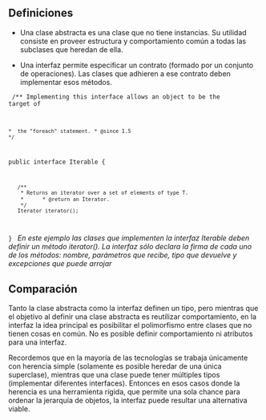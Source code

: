 Definiciones
------------

-   Una clase abstracta es una clase que no tiene instancias. Su utilidad consiste en proveer estructura y comportamiento común a todas las subclases que heredan de ella.

<!-- -->

-   Una interfaz permite especificar un contrato (formado por un conjunto de operaciones). Las clases que adhieren a ese contrato deben implementar esos métodos.

<code> /\*\* Implementing this interface allows an object to be the target of

`*  the "foreach" statement.`
`* @since 1.5`
`*/`

public interface Iterable<T> {

`   /**`
`    * Returns an iterator over a set of elements of type T.`
`    * `
`    * @return an Iterator.`
`    */`
`   Iterator`<T>` iterator();`

} </code> *En este ejemplo las clases que implementen la interfaz Iterable deben definir un método iterator(). La interfaz sólo declara la firma de cada uno de los métodos: nombre, parámetros que recibe, tipo que devuelve y excepciones que puede arrojar*

Comparación
-----------

Tanto la clase abstracta como la interfaz definen un tipo, pero mientras que el objetivo al definir una clase abstracta es reutilizar comportamiento, en la interfaz la idea principal es posibilitar el polimorfismo entre clases que no tienen cosas en común. No es posible definir comportamiento ni atributos para una interfaz.

Recordemos que en la mayoría de las tecnologías se trabaja únicamente con herencia simple (solamente es posible heredar de una única superclase), mientras que una clase puede tener múltiples tipos (implementar diferentes interfaces). Entonces en esos casos donde la herencia es una herramienta rígida, que permite una sola chance para ordenar la jerarquía de objetos, la interfaz puede resultar una alternativa viable.
